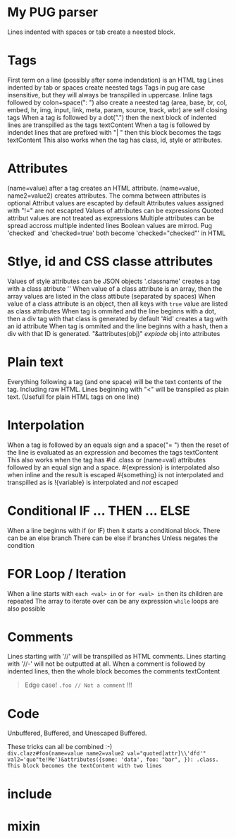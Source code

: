 # My PUG parser

Lines indented with spaces or tab create a neested block.

# Tags

First term on a line (possibly after some indendation) is an HTML tag
Lines indented by tab or spaces create neested tags
Tags in pug are case insensitive, but they will always be transpilled in uppercase.
Inline tags followed by colon+space(": ") also create a neested tag
(area, base, br, col, embed, hr, img, input, link, meta, param, source, track, wbr) are self closing tags
When a tag is followed by a dot(".") then the next block of indented lines are transpilled as the tags textContent
When a tag is followed by indendet lines that are prefixed with "| " then this block becomes the tags textContent
This also works when the tag has class, id, style or attributes.



# Attributes

(name=value) after a tag creates an HTML attribute.
(name=value, name2=value2) creates attributes. The comma between attributes is optional
Attribut values are escapted by default
Attributes values assigned with "!=" are not escapted
Values of attributes can be expressions
Quoted attribut values are not treated as expressions 
Multiple attributes can be spread accross multiple indented lines
Boolean values are mirrod. Pug 'checked' and 'checked=true' both become 'checked="checked"' in HTML

# Stlye, id and CSS classe attributes

Values of style attributes can be JSON objects
'.classname' creates a tag with a class atribute '<tag class="classname">' 
When value of a class attribute is an array, then the array values are listed in the class attibute (separated by spaces)
When value of a class attribute is an object, then all keys with `true` value are listed as class attributes
When tag is ommited and the line beginns with a dot, then a div tag with that class is generated by default
'#id' creates a tag with an id attribute
When tag is ommited and the line beginns with a hash, then a div with that ID is generated.
"&attributes(obj)" *explode* obj into attributes

# Plain text

Everything following a tag (and one space) will be the text contents of the tag. Including raw HTML.
Lines beginning with "<" will be transpiled as plain text. (Usefull for plain HTML tags on one line)

# Interpolation

When a tag is followed by an equals sign and a space("= ") then the reset of the line is evaluated as an expression and becomes the tags textContent
This also works when the tag has #id .class or (name=val) attributes followed by an equal sign and a space.
#{expression} is interpolated also when inline and the result is escaped
\#{something} is not interpolated and transpilled as is
!{variable} is interpolated and *not* escaped


# Conditional IF ... THEN ... ELSE

When a line beginns with if (or IF) then it starts a conditional block.
There can be an else branch
There can be else if branches
Unless negates the condition

# FOR Loop / Iteration

When a line starts with `each <val> in` or `for <val> in` then its children are repeated
The array to iterate over can be any expression
`while` loops are also possible

# Comments

Lines starting with '//' will be transpilled as HTML comments.
Lines starting with '//-' will not be outputted at all.
When a comment is followed by indented lines, then the whole block becomes the comments textContent 

 > Edge case!  `.foo // Not a comment` !!!

# Code

Unbuffered, Buffered, and Unescaped Buffered.

These tricks can all be combined :-)      
    ```
	div.clazz#foo(name=value name2=value2 val="quoted[attr]\\'dfd'" val2='quo"te!Me')&attributes({some: 'data', foo: "bar", }): .class.
	  This block becomes the textContent
	  with two lines
    ```

# include

# mixin

